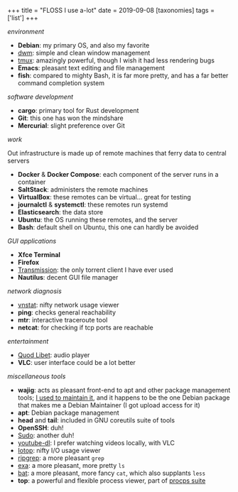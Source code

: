 +++
title = "FLOSS I use a-lot"
date = 2019-09-08
[taxonomies]
tags = ['list']
+++


*environment*

- **Debian**: my primary OS, and also my favorite
- [dwm]: simple and clean window management
- [tmux][]: amazingly powerful, though I wish it had less rendering bugs
- **Emacs**: pleasant text editing and file management
- **fish**: compared to mighty Bash, it is far more pretty,
   and has a far better command completion system

*software development*

- **cargo**: primary tool for Rust development
- **Git**: this one has won the mindshare
- **Mercurial**: slight preference over Git

*work*

Out infrastructure is made up of remote machines that ferry data to
central servers

- **Docker** & **Docker Compose**: each component of the server runs in a container
- **SaltStack**: administers the remote machines
- **VirtualBox**: these remotes can be virtual... great for testing
- **journalctl** & **systemctl**: these remotes run systemd
- **Elasticsearch**: the data store
- **Ubuntu**: the OS running these remotes, and the server
- **Bash**: default shell on Ubuntu, this one can hardly be avoided

*GUI applications*

- **Xfce Terminal**
- **Firefox**
- [Transmission][]: the only torrent client I have ever used
- **Nautilus**: decent GUI file manager

*network diagnosis*
- [vnstat]: nifty network usage viewer
- **ping**: checks general reachability
- **mtr**: interactive traceroute tool
- **netcat**: for checking if tcp ports are reachable

*entertainment*

- [Quod Libet]: audio player
- **VLC**: user interface could be a lot better

*miscellaneous tools*

- **wajig**: acts as pleasant front-end to apt and other
  package management tools;
  [I used to maintain it], and it happens to be the one Debian
  package that makes me a Debian Maintainer (I got upload access
  for it)
- **apt**: Debian package management
- **head** and **tail**: included in GNU coreutils suite of tools
- **OpenSSH**: duh!
- [Sudo]: another duh!
- [youtube-dl][]: I prefer watching videos locally, with VLC
- [Iotop]: nifty I/O usage viewer
- [ripgrep]: a more pleasant `grep`
- [exa]: a more pleasant, more pretty `ls`
- [bat]: a more pleasant, more fancy `cat`, which also supplants `less`
- **top**: a powerful and flexible process viewer, part of [procps suite]


[a separate post]: http://tshepang.net/favorite-floss
[I used to maintain it]: http://tshepang.net/tags/wajig
[Transmission]: http://www.transmissionbt.com
[dwm]: http://tshepang.net/my-current-desktop-setup
[tmux]: https://github.com/tmux/tmux/wiki
[youtube-dl]: http://rg3.github.io/youtube-dl
[ripgrep]: http://blog.burntsushi.net/ripgrep
[Sudo]: http://tshepang.net/project-of-note-sudo
[Iotop]: http://tshepang.net/project-of-note-sudo
[vnstat]: http://humdi.net/vnstat
[exa]: https://the.exa.website
[bat]: https://crates.io/crates/bat
[procps suite]: https://gitlab.com/procps-ng/procps
[Quod Libet]: https://quodlibet.readthedocs.io
